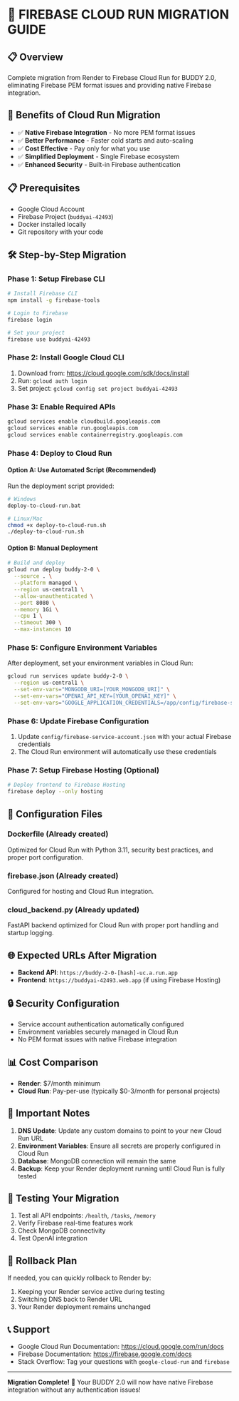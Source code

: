 # 🚀 **FIREBASE CLOUD RUN MIGRATION GUIDE**

## 📋 **Overview**
Complete migration from Render to Firebase Cloud Run for BUDDY 2.0, eliminating Firebase PEM format issues and providing native Firebase integration.

## 🎯 **Benefits of Cloud Run Migration**
- ✅ **Native Firebase Integration** - No more PEM format issues
- ✅ **Better Performance** - Faster cold starts and auto-scaling
- ✅ **Cost Effective** - Pay only for what you use
- ✅ **Simplified Deployment** - Single Firebase ecosystem
- ✅ **Enhanced Security** - Built-in Firebase authentication

## 📋 **Prerequisites**
- Google Cloud Account
- Firebase Project (`buddyai-42493`)
- Docker installed locally
- Git repository with your code

## 🛠️ **Step-by-Step Migration**

### **Phase 1: Setup Firebase CLI**
```bash
# Install Firebase CLI
npm install -g firebase-tools

# Login to Firebase
firebase login

# Set your project
firebase use buddyai-42493
```

### **Phase 2: Install Google Cloud CLI**
1. Download from: https://cloud.google.com/sdk/docs/install
2. Run: `gcloud auth login`
3. Set project: `gcloud config set project buddyai-42493`

### **Phase 3: Enable Required APIs**
```bash
gcloud services enable cloudbuild.googleapis.com
gcloud services enable run.googleapis.com
gcloud services enable containerregistry.googleapis.com
```

### **Phase 4: Deploy to Cloud Run**

#### **Option A: Use Automated Script (Recommended)**
Run the deployment script provided:
```bash
# Windows
deploy-to-cloud-run.bat

# Linux/Mac
chmod +x deploy-to-cloud-run.sh
./deploy-to-cloud-run.sh
```

#### **Option B: Manual Deployment**
```bash
# Build and deploy
gcloud run deploy buddy-2-0 \
  --source . \
  --platform managed \
  --region us-central1 \
  --allow-unauthenticated \
  --port 8080 \
  --memory 1Gi \
  --cpu 1 \
  --timeout 300 \
  --max-instances 10
```

### **Phase 5: Configure Environment Variables**
After deployment, set your environment variables in Cloud Run:

```bash
gcloud run services update buddy-2-0 \
  --region us-central1 \
  --set-env-vars="MONGODB_URI=[YOUR_MONGODB_URI]" \
  --set-env-vars="OPENAI_API_KEY=[YOUR_OPENAI_KEY]" \
  --set-env-vars="GOOGLE_APPLICATION_CREDENTIALS=/app/config/firebase-service-account.json"
```

### **Phase 6: Update Firebase Configuration**
1. Update `config/firebase-service-account.json` with your actual Firebase credentials
2. The Cloud Run environment will automatically use these credentials

### **Phase 7: Setup Firebase Hosting (Optional)**
```bash
# Deploy frontend to Firebase Hosting
firebase deploy --only hosting
```

## 🔧 **Configuration Files**

### **Dockerfile** (Already created)
Optimized for Cloud Run with Python 3.11, security best practices, and proper port configuration.

### **firebase.json** (Already created)
Configured for hosting and Cloud Run integration.

### **cloud_backend.py** (Already updated)
FastAPI backend optimized for Cloud Run with proper port handling and startup logging.

## 🌐 **Expected URLs After Migration**
- **Backend API**: `https://buddy-2-0-[hash]-uc.a.run.app`
- **Frontend**: `https://buddyai-42493.web.app` (if using Firebase Hosting)

## 🔒 **Security Configuration**
- Service account authentication automatically configured
- Environment variables securely managed in Cloud Run
- No PEM format issues with native Firebase integration

## 📊 **Cost Comparison**
- **Render**: $7/month minimum
- **Cloud Run**: Pay-per-use (typically $0-3/month for personal projects)

## 🚨 **Important Notes**
1. **DNS Update**: Update any custom domains to point to your new Cloud Run URL
2. **Environment Variables**: Ensure all secrets are properly configured in Cloud Run
3. **Database**: MongoDB connection will remain the same
4. **Backup**: Keep your Render deployment running until Cloud Run is fully tested

## 🧪 **Testing Your Migration**
1. Test all API endpoints: `/health`, `/tasks`, `/memory`
2. Verify Firebase real-time features work
3. Check MongoDB connectivity
4. Test OpenAI integration

## 🔄 **Rollback Plan**
If needed, you can quickly rollback to Render by:
1. Keeping your Render service active during testing
2. Switching DNS back to Render URL
3. Your Render deployment remains unchanged

## 📞 **Support**
- Google Cloud Run Documentation: https://cloud.google.com/run/docs
- Firebase Documentation: https://firebase.google.com/docs
- Stack Overflow: Tag your questions with `google-cloud-run` and `firebase`

---
**Migration Complete!** 🎉 Your BUDDY 2.0 will now have native Firebase integration without any authentication issues!
